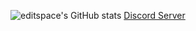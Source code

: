 
![editspace's GitHub stats](https://github-readme-stats.vercel.app/api?username=editspace&show_icons=true&theme=merko)
[Discord Server](https://discord.gg/mEpm8FqPTk)
